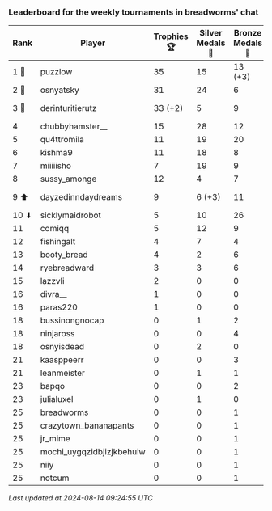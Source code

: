 ### Leaderboard for the weekly tournaments in breadworms' chat
| Rank | Player | Trophies 🏆 | Silver Medals 🥈 | Bronze Medals 🥉 | Points |
|------|--------|-------------|------------------|------------------|--------|
| 1 🥇 | puzzlow | 35 | 15 | 13 (+3) | 126.5 (+1.5) |
| 2 🥈 | osnyatsky | 31 | 24 | 6 | 120.0 |
| 3 🥉 | derinturitierutz | 33 (+2) | 5 | 9 | 108.5 (+6.0) |
| 4 | chubbyhamster__ | 15 | 28 | 12 | 79.0 |
| 5 | qu4ttromila | 11 | 19 | 20 | 62.0 |
| 6 | kishma9 | 11 | 18 | 8 | 55.0 |
| 7 | miiiiisho | 7 | 19 | 9 | 44.5 |
| 8 | sussy_amonge | 12 | 4 | 7 | 43.5 |
| 9 ⬆| dayzedinndaydreams | 9 | 6 (+3) | 11 | 38.5 (+3.0) |
| 10 ⬇| sicklymaidrobot | 5 | 10 | 26 | 38.0 |
| 11 | comiqq | 5 | 12 | 9 | 31.5 |
| 12 | fishingalt | 4 | 7 | 4 | 21.0 |
| 13 | booty_bread | 4 | 2 | 6 | 17.0 |
| 14 | ryebreadward | 3 | 3 | 6 | 15.0 |
| 15 | lazzvli | 2 | 0 | 0 | 6.0 |
| 16 | divra__ | 1 | 0 | 0 | 3.0 |
| 16 | paras220 | 1 | 0 | 0 | 3.0 |
| 18 | bussinongnocap | 0 | 1 | 2 | 2.0 |
| 18 | ninjaross | 0 | 0 | 4 | 2.0 |
| 18 | osnyisdead | 0 | 2 | 0 | 2.0 |
| 21 | kaasppeerr | 0 | 0 | 3 | 1.5 |
| 21 | leanmeister | 0 | 1 | 1 | 1.5 |
| 23 | bapqo | 0 | 0 | 2 | 1.0 |
| 23 | julialuxel | 0 | 1 | 0 | 1.0 |
| 25 | breadworms | 0 | 0 | 1 | 0.5 |
| 25 | crazytown_bananapants | 0 | 0 | 1 | 0.5 |
| 25 | jr_mime | 0 | 0 | 1 | 0.5 |
| 25 | mochi_uygqzidbjizjkbehuiw | 0 | 0 | 1 | 0.5 |
| 25 | niiy | 0 | 0 | 1 | 0.5 |
| 25 | notcum | 0 | 0 | 1 | 0.5 |

_Last updated at 2024-08-14 09:24:55 UTC_